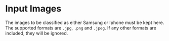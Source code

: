 # Input Images
  The images to be classified as either Samsung or Iphone must be kept here. The supported formats are `.jpg`, `.png` and `.jpeg`.
  If any other formats are included, they will be ignored.
